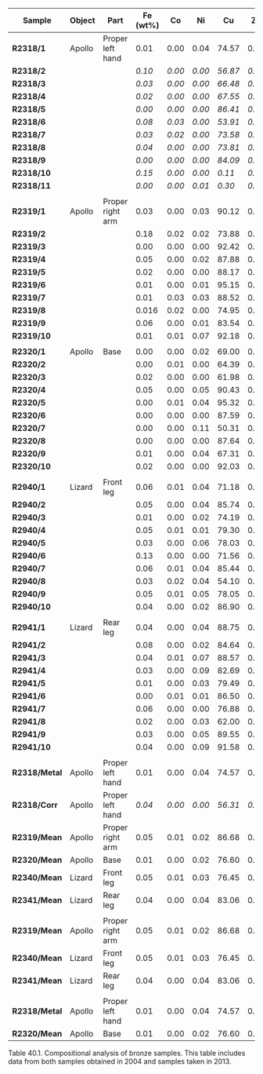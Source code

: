 | Sample          | Object  | Part              | Fe (wt%) | Co     | Ni     | Cu      | Zn      | As      | Sb      | Sn      | Ag      | Bi      | Pb       | Au      | Cd      | S       | Al      | Si      | Mn      |
|-----------------|---------|-------------------|----------|--------|--------|---------|---------|---------|---------|---------|---------|---------|----------|---------|---------|---------|---------|---------|---------|
| **R2318/1**     | Apollo  | Proper left hand  | 0.01     | 0.00   | 0.04   | 74.57   | 0.00    | 0.02    | 0.16    | 4.83    | 0.00    | 0.00    | 19.81    | 0.01    |         | 0.52    | 0.00    | 0.00    | 0.02    |
| **R2318/2**     |         |                   | *0.10*   | *0.00* | *0.00* | *56.87* | *0.14*  | *0.00*  | *0.03*  | *17.13* | *0.00*  | *0.01*  | *2.69*   | *0.00*  |         | *0.09*  | *0.01*  | *0.16*  | *0.00*  |
| **R2318/3**     |         |                   | *0.03*   | *0.00* | *0.00* | *66.48* | *0.01*  | *0.03*  | *0.12*  | *3.19*  | *0.01*  | *0.00*  | *12.66*  | *0.05*  |         | *0.45*  | *0.04*  | *0.19*  | *0.00*  |
| **R2318/4**     |         |                   | *0.02*   | *0.00* | *0.00* | *67.55* | *0.05*  | *0.00*  | *0.01*  | *14.92* | *0.00*  | *0.00*  | *2.73*   | *0.11*  |         | *0.09*  | *0.01*  | *0.03*  | *0.00*  |
| **R2318/5**     |         |                   | *0.00*   | *0.00* | *0.00* | *86.41* | *0.00*  | *0.00*  | *0.03*  | *0.96*  | *0.00*  | *0.02*  | *0.52*   | *0.09*  |         | *0.01*  | *0.02*  | *0.14*  | *0.00*  |
| **R2318/6**     |         |                   | *0.08*   | *0.03* | *0.00* | *53.91* | *0.64*  | *0.01*  | *0.09*  | *19.79* | *0.00*  | *0.00*  | *8.91*   | *0.00*  |         | *0.04*  | *0.03*  | *0.04*  | *0.00*  |
| **R2318/7**     |         |                   | *0.03*   | *0.02* | *0.00* | *73.58* | *0.00*  | *0.03*  | *0.02*  | *7.43*  | *0.39*  | *0.00*  | *0.00*   | *0.00*  |         | *5.36*  | *0.00*  | *0.01*  | *0.00*  |
| **R2318/8**     |         |                   | *0.04*   | *0.00* | *0.00* | *73.81* | *0.01*  | *0.07*  | *0.13*  | *3.65*  | *0.00*  | *0.04*  | *1.67*   | *0.00*  |         | *0.02*  | *0.01*  | *0.25*  | *0.00*  |
| **R2318/9**     |         |                   | *0.00*   | *0.00* | *0.00* | *84.09* | *0.00*  | *0.08*  | *0.02*  | *0.05*  | *0.00*  | *0.04*  | *1.02*   | *0.05*  |         | *0.01*  | *0.01*  | *0.01*  | *0.00*  |
| **R2318/10**    |         |                   | *0.15*   | *0.00* | *0.00* | *0.11*  | *0.07*  | *0.05*  | *0.00*  | *0.04*  | *0.00*  | *0.00*  | *66.84*  | *0.02*  |         | *0.00*  | *0.17*  | *0.22*  | *0.00*  |
| **R2318/11**    |         |                   | *0.00*   | *0.00* | *0.01* | *0.30*  | *0.00*  | *0.05*  | *0.06*  | *0.59*  | *0.00*  | *0.01*  | *63.99*  | *0.02*  |         | *0.00*  | *0.16*  | *0.23*  | *0.00*  |
|                 |         |                   |          |        |        |         |         |         |         |         |         |         |          |         |         |         |         |         |         |
| **R2319/1**     | Apollo  | Proper right arm  | 0.03     | 0.00   | 0.03   | 90.12   | 0.18    | 0.40    | 0.18    | 7.15    | 0.02    | 0.00    | 1.71     | 0.05    |         | 0.07    | 0.00    | 0.05    | 0.00    |
| **R2319/2**     |         |                   | 0.18     | 0.02   | 0.02   | 73.88   | 0.15    | 0.11    | 0.34    | 9.85    | 0.00    | 0.00    | 14.87    | 0.10    |         | 0.20    | 0.01    | 0.27    | 0.00    |
| **R2319/3**     |         |                   | 0.00     | 0.00   | 0.00   | 92.42   | 0.16    | 0.17    | 0.17    | 6.79    | 0.05    | 0.05    | 0.16     | 0.03    |         | 0.00    | 0.00    | 0.01    | 0.00    |
| **R2319/4**     |         |                   | 0.05     | 0.00   | 0.02   | 87.88   | 0.12    | 0.15    | 0.17    | 6.27    | 0.42    | 0.00    | 4.65     | 0.02    |         | 0.26    | 0.00    | 0.00    | 0.00    |
| **R2319/5**     |         |                   | 0.02     | 0.00   | 0.00   | 88.17   | 0.16    | 0.14    | 0.13    | 7.19    | 0.04    | 0.02    | 4.04     | 0.00    |         | 0.02    | 0.00    | 0.07    | 0.00    |
| **R2319/6**     |         |                   | 0.01     | 0.00   | 0.01   | 95.15   | 0.04    | 0.05    | 0.12    | 3.01    | 0.02    | 0.00    | 1.50     | 0.00    |         | 0.09    | 0.00    | 0.00    | 0.00    |
| **R2319/7**     |         |                   | 0.01     | 0.03   | 0.03   | 88.52   | 0.09    | 0.13    | 0.16    | 7.07    | 0.00    | 0.00    | 3.67     | 0.07    |         | 0.12    | 0.00    | 0.08    | 0.01    |
| **R2319/8**     |         |                   | 0.016    | 0.02   | 0.00   | 74.95   | 0.12    | 0.09    | 0.35    | 11.61   | 0.13    | 0.00    | 11.87    | 0.00    |         | 0.45    | 0.00    | 0.24    | 0.01    |
| **R2319/9**     |         |                   | 0.06     | 0.00   | 0.01   | 83.54   | 0.13    | 0.24    | 0.13    | 4.93    | 0.47    | 0.00    | 4.33     | 0.09    |         | 6.05    | 0.00    | 0.00    | 0.02    |
| **R2319/10**    |         |                   | 0.01     | 0.01   | 0.07   | 92.18   | 0.19    | 0.29    | 0.13    | 6.90    | 0.00    | 0.00    | 0.22     | 0.00    |         | 0.01    | 0.00    | 0.00    | 0.00    |
|                 |         |                   |          |        |        |         |         |         |         |         |         |         |          |         |         |         |         |         |         |
| **R2320/1**     | Apollo  | Base              | 0.00     | 0.00   | 0.02   | 69.00   | 0.04    | 0.05    | 0.06    | 3.07    | 0.03    | 0.00    | 27.68    | 0.00    |         | 0.02    | 0.00    | 0.01    | 0.03    |
| **R2320/2**     |         |                   | 0.00     | 0.01   | 0.00   | 64.39   | 0.00    | 0.09    | 0.03    | 3.02    | 0.00    | 0.00    | 32.40    | 0.00    |         | 0.04    | 0.00    | 0.01    | 0.00    |
| **R2320/3**     |         |                   | 0.02     | 0.00   | 0.00   | 61.98   | 0.00    | 0.08    | 0.13    | 3.44    | 0.11    | 0.00    | 34.02    | 0.00    |         | 0.20    | 0.00    | 0.00    | 0.02    |
| **R2320/4**     |         |                   | 0.05     | 0.00   | 0.05   | 90.43   | 0.00    | 0.06    | 0.11    | 2.99    | 0.00    | 0.00    | 5.82     | 0.00    |         | 0.47    | 0.01    | 0.00    | 0.02    |
| **R2320/5**     |         |                   | 0.00     | 0.01   | 0.04   | 95.32   | 0.04    | 0.14    | 0.05    | 2.42    | 0.02    | 0.03    | 1.87     | 0.00    |         | 0.01    | 0.00    | 0.00    | 0.00    |
| **R2320/6**     |         |                   | 0.00     | 0.00   | 0.00   | 87.59   | 0.00    | 0.25    | 0.21    | 6.83    | 0.11    | 0.00    | 4.48     | 0.03    |         | 0.40    | 0.00    | 0.01    | 0.00    |
| **R2320/7**     |         |                   | 0.00     | 0.00   | 0.11   | 50.31   | 0.11    | 0.02    | 0.05    | 2.81    | 0.04    | 0.00    | 46.51    | 0.10    |         | 0.00    | 0.00    | 0.00    | 0.03    |
| **R2320/8**     |         |                   | 0.00     | 0.00   | 0.00   | 87.64   | 0.00    | 0.11    | 0.10    | 5.21    | 0.00    | 0.00    | 6.88     | 0.00    |         | 0.00    | 0.00    | 0.00    | 0.00    |
| **R2320/9**     |         |                   | 0.01     | 0.00   | 0.04   | 67.31   | 0.04    | 0.00    | 0.05    | 1.48    | 0.02    | 0.00    | 31.04    | 0.02    |         | 0.00    | 0.00    | 0.00    | 0.00    |
| **R2320/10**    |         |                   | 0.02     | 0.00   | 0.00   | 92.03   | 0.00    | 0.08    | 0.06    | 3.04    | 0.23    | 0.00    | 4.51     | 0.00    |         | 0.01    | 0.00    | 0.00    | 0.00    |
|                 |         |                   |          |        |        |         |         |         |         |         |         |         |          |         |         |         |         |         |         |
| **R2940/1**     | Lizard  | Front leg         | 0.06     | 0.01   | 0.04   | 71.18   | 0.10    | 0.05    | 0.13    | 6.40    | 0.04    | 0.02    | 21.54    | 0.00    | 0.00    | 0.41    | 0.01    | 0.00    | 0.03    |
| **R2940/2**     |         |                   | 0.05     | 0.00   | 0.04   | 85.74   | 0.10    | 0.05    | 0.09    | 7.24    | 0.00    | 0.01    | 6.63     | 0.00    | 0.00    | 0.06    | 0.00    | 0.00    | 0.00    |
| **R2940/3**     |         |                   | 0.01     | 0.00   | 0.02   | 74.19   | 0.14    | 0.06    | 0.11    | 6.65    | 0.09    | 0.00    | 18.69    | 0.02    | 0.02    | 0.00    | 0.00    | 0.00    | 0.00    |
| **R2940/4**     |         |                   | 0.05     | 0.01   | 0.01   | 79.30   | 0.11    | 0.04    | 0.10    | 7.00    | 0.05    | 0.00    | 13.27    | 0.00    | 0.00    | 0.03    | 0.01    | 0.02    | 0.00    |
| **R2940/5**     |         |                   | 0.03     | 0.00   | 0.06   | 78.03   | 0.07    | 0.03    | 0.11    | 7.02    | 0.00    | 0.00    | 14.60    | 0.01    | 0.00    | 0.03    | 0.00    | 0.01    | 0.00    |
| **R2940/6**     |         |                   | 0.13     | 0.00   | 0.00   | 71.56   | 0.10    | 0.04    | 0.07    | 6.06    | 0.01    | 0.00    | 21.21    | 0.00    | 0.00    | 0.81    | 0.00    | 0.00    | 0.00    |
| **R2940/7**     |         |                   | 0.06     | 0.01   | 0.04   | 85.44   | 0.05    | 0.03    | 0.11    | 7.17    | 0.07    | 0.01    | 6.73     | 0.05    | 0.01    | 0.23    | 0.00    | 0.00    | 0.00    |
| **R2940/8**     |         |                   | 0.03     | 0.02   | 0.04   | 54.10   | 0.04    | 0.03    | 0.11    | 5.52    | 0.06    | 0.00    | 40.04    | 0.00    | 0.00    | 0.00    | 0.00    | 0.00    | 0.00    |
| **R2940/9**     |         |                   | 0.05     | 0.01   | 0.05   | 78.05   | 0.15    | 0.06    | 0.13    | 6.77    | 0.01    | 0.08    | 14.55    | 0.00    | 0.00    | 0.08    | 0.00    | 0.00    | 0.00    |
| **R2940/10**    |         |                   | 0.04     | 0.00   | 0.02   | 86.90   | 0.11    | 0.13    | 0.12    | 7.30    | 0.02    | 0.02    | 5.25     | 0.03    | 0.00    | 0.03    | 0.00    | 0.01    | 0.00    |
|                 |         |                   |          |        |        |         |         |         |         |         |         |         |          |         |         |         |         |         |         |
| **R2941/1**     | Lizard  | Rear leg          | 0.04     | 0.00   | 0.04   | 88.75   | 0.07    | 0.13    | 0.08    | 8.72    | 0.07    | 0.00    | 2.05     | 0.00    | 0.00    | 0.02    | 0.00    | 0.02    | 0.01    |
| **R2941/2**     |         |                   | 0.08     | 0.00   | 0.02   | 84.64   | 0.15    | 0.05    | 0.11    | 8.22    | 0.52    | 0.02    | 6.06     | 0.05    | 0.02    | 0.06    | 0.00    | 0.00    | 0.00    |
| **R2941/3**     |         |                   | 0.04     | 0.01   | 0.07   | 88.57   | 0.11    | 0.08    | 0.10    | 7.56    | 0.00    | 0.06    | 3.25     | 0.04    | 0.00    | 0.09    | 0.00    | 0.01    | 0.01    |
| **R2941/4**     |         |                   | 0.03     | 0.00   | 0.09   | 82.69   | 0.07    | 0.05    | 0.10    | 7.78    | 0.04    | 0.00    | 9.06     | 0.01    | 0.02    | 0.01    | 0.01    | 0.03    | 0.01    |
| **R2941/5**     |         |                   | 0.01     | 0.00   | 0.03   | 79.49   | 0.07    | 0.09    | 0.11    | 7.76    | 0.57    | 0.00    | 11.54    | 0.00    | 0.00    | 0.02    | 0.04    | 0.26    | 0.00    |
| **R2941/6**     |         |                   | 0.00     | 0.01   | 0.01   | 86.50   | 0.08    | 0.10    | 0.12    | 7.58    | 0.05    | 0.03    | 5.41     | 0.00    | 0.00    | 0.00    | 0.01    | 0.10    | 0.00    |
| **R2941/7**     |         |                   | 0.06     | 0.00   | 0.00   | 76.88   | 0.10    | 0.09    | 0.08    | 6.91    | 0.00    | 0.04    | 14.97    | 0.00    | 0.00    | 0.24    | 0.02    | 0.61    | 0.00    |
| **R2941/8**     |         |                   | 0.02     | 0.00   | 0.03   | 62.00   | 0.08    | 0.09    | 0.08    | 5.93    | 0.00    | 0.04    | 31.58    | 0.02    | 0.00    | 0.07    | 0.00    | 0.05    | 0.00    |
| **R2941/9**     |         |                   | 0.03     | 0.00   | 0.05   | 89.55   | 0.12    | 0.14    | 0.07    | 7.68    | 0.05    | 0.11    | 2.10     | 0.00    | 0.02    | 0.03    | 0.02    | 0.01    | 0.00    |
| **R2941/10**    |         |                   | 0.04     | 0.00   | 0.09   | 91.58   | 0.06    | 0.08    | 0.11    | 7.55    | 0.00    | 0.00    | 0.34     | 0.07    | 0.00    | 0.01    | 0.01    | 0.03    | 0.02    |
|                 |         |                   |          |        |        |         |         |         |         |         |         |         |          |         |         |         |         |         |         |
| **R2318/Metal** | Apollo  | Proper left hand  | 0.01     | 0.00   | 0.04   | 74.57   | 0.00    | 0.02    | 0.16    | 4.83    | 0.00    | 0.00    | 19.81    | 0.01    |         | 0.52    | 0.00    | 0.00    | 0.02    |
| **R2318/Corr**  | Apollo  | Proper left hand  | *0.04*   | *0.00* | *0.00* | *56.31* | *0.09*  | *0.03*  | *0.05*  | *6.77*  | *0.04*  | *0.01*  | *16.10*  | *0.03*  |         | *0.61*  | *0.05*  | *0.13*  | *0.00*  |
| **R2319/Mean**  | Apollo  | Proper right arm  | 0.05     | 0.01   | 0.02   | 86.68   | 0.13    | 0.18    | 0.19    | 7.08    | 0.12    | 0.01    | 4.70     | 0.04    |         | 0.73    | 0.00    | 0.07    | 0.00    |
| **R2320/Mean**  | Apollo  | Base              | 0.01     | 0.00   | 0.02   | 76.60   | 0.02    | 0.09    | 0.09    | 3.44    | 0.06    | 0.00    | 19.52    | 0.02    |         | 0.12    | 0.00    | 0.00    | 0.01    |
| **R2340/Mean**  | Lizard  | Front leg         | 0.05     | 0.01   | 0.03   | 76.45   | 0.10    | 0.05    | 0.11    | 6.71    | 0.03    | 0.01    | 16.25    | 0.01    | 0.00    | 0.17    | 0.00    | 0.00    | 0.00    |
| **R2341/Mean**  | Lizard  | Rear leg          | 0.04     | 0.00   | 0.04   | 83.06   | 0.09    | 0.09    | 0.10    | 7.57    | 0.13    | 0.03    | 8.64     | 0.02    | 0.01    | 0.06    | 0.01    | 0.11    | 0.00    |
|                 |         |                   |          |        |        |         |         |         |         |         |         |         |          |         |         |         |         |         |         |
| **R2319/Mean**  | Apollo  | Proper right arm  | 0.05     | 0.01   | 0.02   | 86.68   | 0.13    | 0.18    | 0.19    | 7.08    | 0.12    | 0.01    | 4.70     | 0.04    |         | 0.73    | 0.00    | 0.07    | 0.00    |
| **R2340/Mean**  | Lizard  | Front leg         | 0.05     | 0.01   | 0.03   | 76.45   | 0.10    | 0.05    | 0.11    | 6.71    | 0.03    | 0.01    | 16.25    | 0.01    | 0.00    | 0.17    | 0.00    | 0.00    | 0.00    |
| **R2341/Mean**  | Lizard  | Rear leg          | 0.04     | 0.00   | 0.04   | 83.06   | 0.09    | 0.09    | 0.10    | 7.57    | 0.13    | 0.03    | 8.64     | 0.02    | 0.01    | 0.06    | 0.01    | 0.11    | 0.00    |
|                 |         |                   |          |        |        |         |         |         |         |         |         |         |          |         |         |         |         |         |         |
| **R2318/Metal** | Apollo  | Proper left hand  | 0.01     | 0.00   | 0.04   | 74.57   | 0.00    | 0.02    | 0.16    | 4.83    | 0.00    | 0.00    | 19.81    | 0.01    |         | 0.52    | 0.00    | 0.00    | 0.02    |
| **R2320/Mean**  | Apollo  | Base              | 0.01     | 0.00   | 0.02   | 76.60   | 0.02    | 0.09    | 0.09    | 3.44    | 0.06    | 0.00    | 19.52    | 0.02    |         | 0.12    | 0.00    | 0.00    | 0.01    |

Table 40.1. Compositional analysis of bronze samples. This table includes data from both samples obtained in 2004 and samples taken in 2013.
